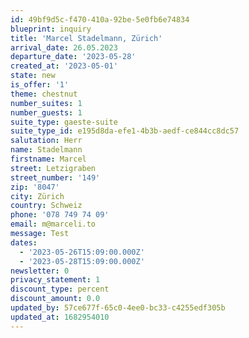 ```yaml
---
id: 49bf9d5c-f470-410a-92be-5e0fb6e74834
blueprint: inquiry
title: 'Marcel Stadelmann, Zürich'
arrival_date: 26.05.2023
departure_date: '2023-05-28'
created_at: '2023-05-01'
state: new
is_offer: '1'
theme: chestnut
number_suites: 1
number_guests: 1
suite_type: gaeste-suite
suite_type_id: e195d8da-efe1-4b3b-aedf-ce844cc8dc57
salutation: Herr
name: Stadelmann
firstname: Marcel
street: Letzigraben
street_number: '149'
zip: '8047'
city: Zürich
country: Schweiz
phone: '078 749 74 09'
email: m@marceli.to
message: Test
dates:
  - '2023-05-26T15:09:00.000Z'
  - '2023-05-28T15:09:00.000Z'
newsletter: 0
privacy_statement: 1
discount_type: percent
discount_amount: 0.0
updated_by: 57ce677f-65c0-4ee0-bc33-c4255edf305b
updated_at: 1682954010
---
```

